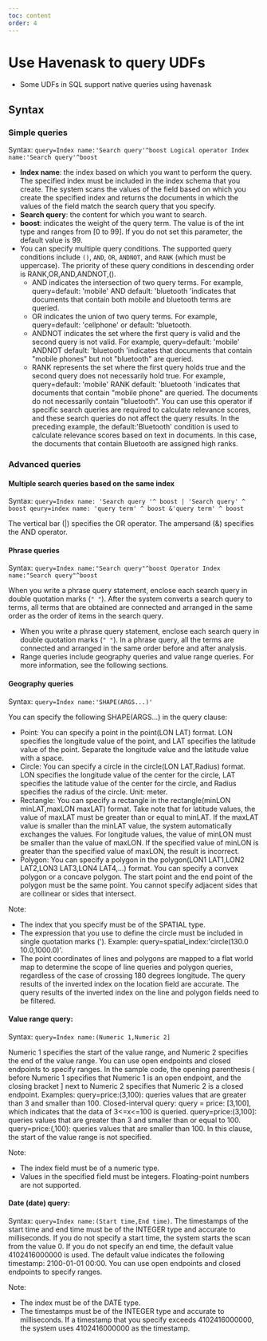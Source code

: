 ```yaml
---
toc: content
order: 4
---
```


# Use Havenask to query UDFs
* Some UDFs in SQL support native queries using havenask
## Syntax
### Simple queries
Syntax:
`query=Index name:'Search query'^boost Logical operator Index name:'Search query'^boost`

- **Index name**: the index based on which you want to perform the query. The specified index must be included in the index schema that you create. The system scans the values of the field based on which you create the specified index and returns the documents in which the values of the field match the search query that you specify.
- **Search query**: the content for which you want to search.
- **boost**: indicates the weight of the query term. The value is of the int type and ranges from [0 to 99]. If you do not set this parameter, the default value is 99.
- You can specify multiple query conditions. The supported query conditions include `()`, `AND`, `OR`, `ANDNOT`, and `RANK` (which must be uppercase). The priority of these query conditions in descending order is RANK,OR,AND,ANDNOT,().
   - AND indicates the intersection of two query terms. For example, query=default: 'mobile' AND default: 'bluetooth 'indicates that documents that contain both mobile and bluetooth terms are queried.
   - OR indicates the union of two query terms. For example, query=default: 'cellphone' or default: 'bluetooth.
   - ANDNOT indicates the set where the first query is valid and the second query is not valid. For example, query=default: 'mobile' ANDNOT default: 'bluetooth 'indicates that documents that contain "mobile phones" but not "bluetooth" are queried.
   - RANK represents the set where the first query holds true and the second query does not necessarily hold true. For example, query=default: 'mobile' RANK default: 'bluetooth 'indicates that documents that contain "mobile phone" are queried. The documents do not necessarily contain "bluetooth". You can use this operator if specific search queries are required to calculate relevance scores, and these search queries do not affect the query results. In the preceding example, the default:'Bluetooth' condition is used to calculate relevance scores based on text in documents. In this case, the documents that contain Bluetooth are assigned high ranks.
### Advanced queries
#### Multiple search queries based on the same index
Syntax:
`query=Index name: 'Search query '^ boost | 'Search query' ^ boost
qeury=index name: 'query term' ^ boost &'query term' ^ boost `

The vertical bar (|) specifies the OR operator. The ampersand (&) specifies the AND operator.

#### Phrase queries
Syntax:
`query=Index name:"Search query"^boost Operator Index name:"Search query"^boost`

When you write a phrase query statement, enclose each search query in double quotation marks (`" "`). After the system converts a search query to terms, all terms that are obtained are connected and arranged in the same order as the order of items in the search query.

- When you write a phrase query statement, enclose each search query in double quotation marks (`" "`). In a phrase query, all the terms are connected and arranged in the same order before and after analysis.
- Range queries include geography queries and value range queries. For more information, see the following sections.

#### Geography queries
Syntax:
`query=Index name:'SHAPE(ARGS...)'`

You can specify the following SHAPE(ARGS...) in the query clause:

- Point: You can specify a point in the point(LON LAT) format. LON specifies the longitude value of the point, and LAT specifies the latitude value of the point. Separate the longitude value and the latitude value with a space.
- Circle: You can specify a circle in the circle(LON LAT,Radius) format. LON specifies the longitude value of the center for the circle, LAT specifies the latitude value of the center for the circle, and Radius specifies the radius of the circle. Unit: meter.
- Rectangle: You can specify a rectangle in the rectangle(minLON minLAT,maxLON maxLAT) format. Take note that for latitude values, the value of maxLAT must be greater than or equal to minLAT. If the maxLAT value is smaller than the minLAT value, the system automatically exchanges the values. For longitude values, the value of minLON must be smaller than the value of maxLON. If the specified value of minLON is greater than the specified value of maxLON, the result is incorrect.
- Polygon: You can specify a polygon in the polygon(LON1 LAT1,LON2 LAT2,LON3 LAT3,LON4 LAT4,...) format. You can specify a convex polygon or a concave polygon. The start point and the end point of the polygon must be the same point. You cannot specify adjacent sides that are collinear or sides that intersect.

Note:

- The index that you specify must be of the SPATIAL type.
- The expression that you use to define the circle must be included in single quotation marks ('). Example: query=spatial_index:'circle(130.0 10.0,1000.0)'.
- The point coordinates of lines and polygons are mapped to a flat world map to determine the scope of line queries and polygon queries, regardless of the case of crossing 180 degrees longitude. The query results of the inverted index on the location field are accurate. The query results of the inverted index on the line and polygon fields need to be filtered.

#### Value range query:
Syntax:
`query=Index name:(Numeric 1,Numeric 2]`

Numeric 1 specifies the start of the value range, and Numeric 2 specifies the end of the value range. You can use open endpoints and closed endpoints to specify ranges. In the sample code, the opening parenthesis ( before Numeric 1 specifies that Numeric 1 is an open endpoint, and the closing bracket ] next to Numeric 2 specifies that Numeric 2 is a closed endpoint.
Examples:
query=price:(3,100): queries values that are greater than 3 and smaller than 100.
Closed-interval query: query = price: [3,100], which indicates that the data of 3<=x<=100 is queried.
query=price:(3,100]: queries values that are greater than 3 and smaller than or equal to 100.
query=price:(,100): queries values that are smaller than 100. In this clause, the start of the value range is not specified.

Note:

- The index field must be of a numeric type.
- Values in the specified field must be integers. Floating-point numbers are not supported.

#### Date (date) query:
Syntax:
`query=Index name:(Start time,End time)`.
The timestamps of the start time and end time must be of the INTEGER type and accurate to milliseconds. If you do not specify a start time, the system starts the scan from the value 0. If you do not specify an end time, the default value 4102416000000 is used. The default value indicates the following timestamp: 2100-01-01 00:00. You can use open endpoints and closed endpoints to specify ranges.


Note:

- The index must be of the DATE type.
- The timestamps must be of the INTEGER type and accurate to milliseconds. If a timestamp that you specify exceeds 4102416000000, the system uses 4102416000000 as the timestamp.

